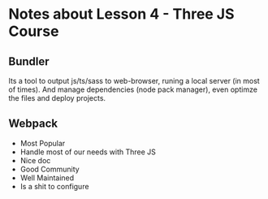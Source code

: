# Notes about Lesson 4 - Three JS Course

## Bundler

Its a tool to output js/ts/sass to web-browser, runing a local server (in most of times). And manage dependencies (node pack manager), even optimze the files and deploy projects.

## Webpack

- Most Popular
- Handle most of our needs with Three JS
- Nice doc
- Good Community
- Well Maintained
- Is a shit to configure
